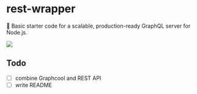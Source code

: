 # rest-wrapper

🚀 Basic starter code for a scalable, production-ready GraphQL server for Node.js.

![](https://imgur.com/LG6r1q1.png)

## Todo

* [ ] combine Graphcool and REST API
* [ ] write README
